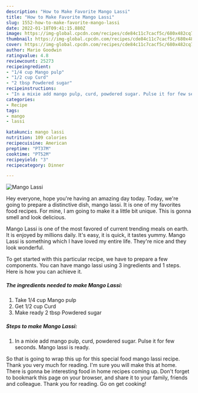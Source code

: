 ```yaml
---
description: "How to Make Favorite Mango Lassi"
title: "How to Make Favorite Mango Lassi"
slug: 1552-how-to-make-favorite-mango-lassi
date: 2022-01-18T09:41:15.880Z
image: https://img-global.cpcdn.com/recipes/cde84c11c7cacf5c/680x482cq70/mango-lassi-recipe-main-photo.jpg
thumbnail: https://img-global.cpcdn.com/recipes/cde84c11c7cacf5c/680x482cq70/mango-lassi-recipe-main-photo.jpg
cover: https://img-global.cpcdn.com/recipes/cde84c11c7cacf5c/680x482cq70/mango-lassi-recipe-main-photo.jpg
author: Mario Goodwin
ratingvalue: 4.8
reviewcount: 25273
recipeingredient:
- "1/4 cup Mango pulp"
- "1/2 cup Curd"
- "2 tbsp Powdered sugar"
recipeinstructions:
- "In a mixie add mango pulp, curd, powdered sugar. Pulse it for few seconds. Mango lassi is ready."
categories:
- Recipe
tags:
- mango
- lassi

katakunci: mango lassi 
nutrition: 109 calories
recipecuisine: American
preptime: "PT37M"
cooktime: "PT52M"
recipeyield: "3"
recipecategory: Dinner

---
```



![Mango Lassi](https://img-global.cpcdn.com/recipes/cde84c11c7cacf5c/680x482cq70/mango-lassi-recipe-main-photo.jpg)

Hey everyone, hope you're having an amazing day today. Today, we're going to prepare a distinctive dish, mango lassi. It is one of my favorites food recipes. For mine, I am going to make it a little bit unique. This is gonna smell and look delicious.

Mango Lassi is one of the most favored of current trending meals on earth. It is enjoyed by millions daily. It's easy, it is quick, it tastes yummy. Mango Lassi is something which I have loved my entire life. They're nice and they look wonderful.




To get started with this particular recipe, we have to prepare a few components. You can have mango lassi using 3 ingredients and 1 steps. Here is how you can achieve it.

<!--inarticleads1-->

##### The ingredients needed to make Mango Lassi:

1. Take 1/4 cup Mango pulp
1. Get 1/2 cup Curd
1. Make ready 2 tbsp Powdered sugar




<!--inarticleads2-->

##### Steps to make Mango Lassi:

1. In a mixie add mango pulp, curd, powdered sugar. Pulse it for few seconds. Mango lassi is ready.




So that is going to wrap this up for this special food mango lassi recipe. Thank you very much for reading. I'm sure you will make this at home. There is gonna be interesting food in home recipes coming up. Don't forget to bookmark this page on your browser, and share it to your family, friends and colleague. Thank you for reading. Go on get cooking!
